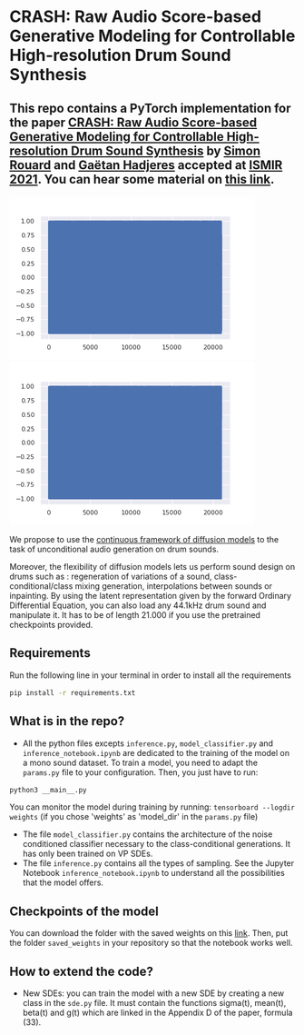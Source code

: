 # CRASH: Raw Audio Score-based Generative Modeling for Controllable High-resolution Drum Sound Synthesis

This repo contains a PyTorch implementation for the paper [CRASH: Raw Audio Score-based Generative Modeling for Controllable High-resolution Drum Sound Synthesis](https://arxiv.org/abs/2106.07431) 
by [Simon Rouard](https://github.com/simonrouard) and [Gaëtan Hadjeres](https://github.com/Ghadjeres) accepted at [ISMIR 2021](https://ismir2021.ismir.net). 
You can hear some material on [this link](https://crash-diffusion.github.io/crash/).
--------------------

![snare_generation](assets/gif_snare.gif) ![kick_generation](assets/kick.gif)



We propose to use the [continuous framework of diffusion models](https://arxiv.org/abs/2011.13456) to the task of unconditional audio generation on drum sounds. 

Moreover, the flexibility of diffusion models lets us perform sound design on drums such as : regeneration of variations of a sound, class-conditional/class mixing 
generation, interpolations between sounds or inpainting. By using the latent representation given by the forward Ordinary Differential Equation, you can also load 
any 44.1kHz drum sound and manipulate it. It has to be of length 21.000 if you use the pretrained checkpoints provided.  


## Requirements
Run the following line in your terminal in order to install all the requirements
```sh
pip install -r requirements.txt
```

## What is in the repo?
* All the python files excepts `inference.py`, `model_classifier.py` and `inference_notebook.ipynb` are dedicated to the training of the model on a mono sound dataset. 
To train a model, you need to adapt the `params.py` file to your configuration. Then, you just have to run:
```sh
python3 __main__.py
```
You can monitor the model during training by running:
`tensorboard --logdir weights` (if you chose 'weights' as 'model_dir' in the `params.py` file)
* The file `model_classifier.py` contains the architecture of the noise conditioned classifier necessary to the class-conditional generations. It has only been trained on VP SDEs.
* The file `inference.py` contains all the types of sampling. See the Jupyter Notebook `inference_notebook.ipynb` to understand all the possibilities that the model offers. 

## Checkpoints of the model

You can download the folder with the saved weights on this [link](https://drive.google.com/drive/folders/1UFVVnTFDmPSdzwuV_1GIVBW4BoJWKaFm?usp=sharing).
Then, put the folder `saved_weights` in your repository so that the notebook works well. 

## How to extend the code?
* New SDEs: you can train the model with a new SDE by creating a new class in the `sde.py` file. It must contain the functions sigma(t), mean(t), beta(t) and g(t) which are linked in the Appendix D of the paper, formula (33). 

